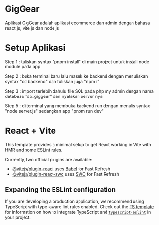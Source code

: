 # GigGear

Aplikasi GigGear adalah aplikasi ecommerce dan admin dengan bahasa react js, vite js dan node js

# Setup Aplikasi

Step 1 :
tuliskan syntax "pnpm install" di main project untuk install node module pada app

Step 2 :
buka terminal baru lalu masuk ke backend dengan menuliskan syntax "cd backend" dan tuliskan juga "npm i"

Step 3 :
import terlebih dahulu file SQL pada php my admin dengan nama database "db_giggear" dan nyalakan server nya

Step 5 :
di terminal yang membuka backend run dengan menulis syntax "node server.js" sedangkan app "pnpm run dev"




# React + Vite

This template provides a minimal setup to get React working in Vite with HMR and some ESLint rules.

Currently, two official plugins are available:

- [@vitejs/plugin-react](https://github.com/vitejs/vite-plugin-react/blob/main/packages/plugin-react) uses [Babel](https://babeljs.io/) for Fast Refresh
- [@vitejs/plugin-react-swc](https://github.com/vitejs/vite-plugin-react/blob/main/packages/plugin-react-swc) uses [SWC](https://swc.rs/) for Fast Refresh

## Expanding the ESLint configuration

If you are developing a production application, we recommend using TypeScript with type-aware lint rules enabled. Check out the [TS template](https://github.com/vitejs/vite/tree/main/packages/create-vite/template-react-ts) for information on how to integrate TypeScript and [`typescript-eslint`](https://typescript-eslint.io) in your project.
